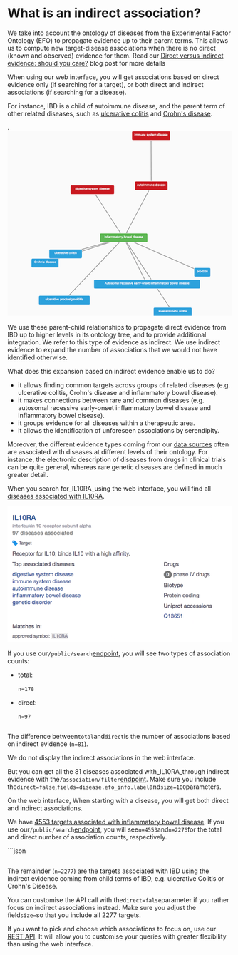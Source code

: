 # What is an indirect association?

We take into account the ontology of diseases from the Experimental Factor Ontology \(EFO\) to propagate evidence up to their parent terms. This allows us to compute new target-disease associations when there is no direct \(known and observed\) evidence for them. Read our [Direct versus indirect evidence: should you care?](http://blog.opentargets.org/direct-versus-indirect-evidence-should-you-care/) blog post for more details

When using our web interface, you will get associations based on direct evidence only \(if searching for a target\), or both direct and indirect associations \(if searching for a disease\).

For instance, IBD is a child of autoimmune disease, and the parent term of other related diseases, such as [ulcerative colitis](http://www.targetvalidation.org/disease/EFO_0000729) and [Crohn's disease](http://www.targetvalidation.org/disease/EFO_0000384).

.![](../.gitbook/assets/ibd-efo-tree.png)

We use these parent-child relationships to propagate direct evidence from IBD up to higher levels in its ontology tree, and to provide additional integration. We refer to this type of evidence as indirect. We use indirect evidence to expand the number of associations that we would not have identified otherwise.

What does this expansion based on indirect evidence enable us to do?

* it allows finding common targets across groups of related diseases \(e.g. ulcerative colitis, Crohn's disease and inflammatory bowel disease\).
* it makes connections between rare and common diseases \(e.g. autosomal recessive early-onset inflammatory bowel disease and inflammatory bowel disease\).
* it groups evidence for all diseases within a therapeutic area.
* it allows the identification of unforeseen associations by serendipity.

Moreover, the different evidence types coming from our [data sources](https://www.targetvalidation.org/data_sources) often are associated with diseases at different levels of their ontology. For instance, the electronic description of diseases from drugs in clinical trials can be quite general, whereas rare genetic diseases are defined in much greater detail.

When you search for\_IL10RA\_using the web interface, you will find all [diseases associated with IL10RA](https://www.targetvalidation.org/target/ENSG00000110324/associations).

![](../.gitbook/assets/il10ra.png)

If you use our`/public/search`[endpoint](http://targetvalidation.org/api/latest/public/search?q=ENSG00000110324), you will see two types of association counts:

* total:

  `n=178`

* direct:

  `n=97`

```javascript

```

The difference between`total`and`direct`is the number of associations based on indirect evidence \(`n=81`\).

We do not display the indirect associations in the web interface.

But you can get all the 81 diseases associated with\_IL10RA\_through indirect evidence with the`/association/filter`[endpoint](http://www.targetvalidation.org/api/latest/public/association/filter?target=ENSG00000110324&direct=false&fields=is_direct&fields=disease.efo_info.label&size=100). Make sure you include the`direct=false`,`fields=disease.efo_info.label`and`size=100`parameters.

On the web interface, When starting with a disease, you will get both direct and indirect associations.

We have [4553 targets associated with inflammatory bowel disease](https://www.targetvalidation.org/disease/EFO_0003767/associations). If you use our`/public/search`[endpoint](http://targetvalidation.org/api/latest/public/search?q=EFO_0003767), you will see`n=4553`and`n=2276`for the total and direct number of association counts, respectively.

\`\`\`json

```text

```

The remainder \(`n=2277`\) are the targets associated with IBD using the indirect evidence coming from child terms of IBD, e.g. ulcerative Colitis or Crohn's Disease.

You can customise the API call with the`direct=false`parameter if you rather focus on indirect associations instead. Make sure you adjust the field`size=`so that you include all 2277 targets.

If you want to pick and choose which associations to focus on, use our [REST API](https://www.targetvalidation.org/documentation/api). It will allow you to customise your queries with greater flexibility than using the web interface.

